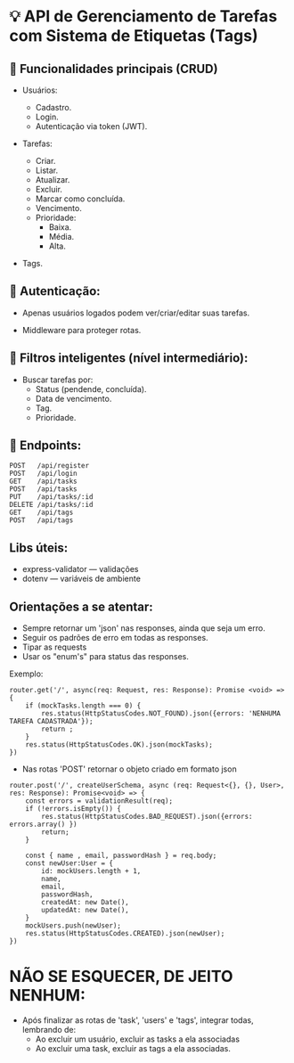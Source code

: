 # 💡 API de Gerenciamento de Tarefas com Sistema de Etiquetas (Tags)

## 📌 Funcionalidades principais (CRUD)
- Usuários:
    - Cadastro. 
    - Login. 
    - Autenticação via token (JWT). 

- Tarefas: 
    - Criar. 
    - Listar. 
    - Atualizar. 
    - Excluir. 
    - Marcar como concluída. 
    - Vencimento. 
    - Prioridade:
        - Baixa. 
        - Média. 
        - Alta. 

- Tags. 

## 🔐 Autenticação:
- Apenas usuários logados podem ver/criar/editar suas tarefas.

- Middleware para proteger rotas. 

## 🔎 Filtros inteligentes (nível intermediário):
- Buscar tarefas por:
    - Status (pendende, concluída).
    - Data de vencimento. 
    - Tag. 
    - Prioridade. 

## 🚏 Endpoints:
```
POST   /api/register
POST   /api/login
GET    /api/tasks
POST   /api/tasks
PUT    /api/tasks/:id
DELETE /api/tasks/:id
GET    /api/tags
POST   /api/tags
```

## Libs úteis:
- express-validator — validações
- dotenv — variáveis de ambiente



## Orientações a se atentar:
- Sempre retornar um 'json' nas responses, ainda que seja um erro. 
- Seguir os padrões de erro em todas as responses. 
- Tipar as requests
- Usar os "enum's" para status das responses. 

Exemplo: 
```
router.get('/', async(req: Request, res: Response): Promise <void> => {
    if (mockTasks.length === 0) {
        res.status(HttpStatusCodes.NOT_FOUND).json({errors: 'NENHUMA TAREFA CADASTRADA'});
        return ;
    }
    res.status(HttpStatusCodes.OK).json(mockTasks);
})
```
- Nas rotas 'POST' retornar o objeto criado em formato json

```
router.post('/', createUserSchema, async (req: Request<{}, {}, User>, res: Response): Promise<void> => {
    const errors = validationResult(req);
    if (!errors.isEmpty()) {
        res.status(HttpStatusCodes.BAD_REQUEST).json({errors: errors.array() })
        return;
    }

    const { name , email, passwordHash } = req.body;
    const newUser:User = {
        id: mockUsers.length + 1,
        name, 
        email, 
        passwordHash, 
        createdAt: new Date(),
        updatedAt: new Date(),
    }
    mockUsers.push(newUser);
    res.status(HttpStatusCodes.CREATED).json(newUser);
})
```

# NÃO SE ESQUECER, DE JEITO NENHUM:
- Após finalizar as rotas de 'task', 'users' e 'tags', integrar todas, lembrando de:
    - Ao excluir um usuário, excluir as tasks a ela associadas
    - Ao excluir uma task, excluir as tags a ela associadas. 
    





